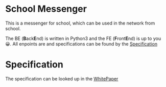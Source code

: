 # School Messenger
This is a messenger for school, which can be used in the network from school.

The BE (**B**ack**E**nd) is written in Python3 and the FE (**F**ront**E**nd) is up to you 😀.
All enpoints are and specifications can be found by the [Specification](#Specification)

# Specification
The specification can be looked up in the [WhitePaper](WHITEPAPER.md)
